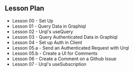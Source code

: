 ## Lesson Plan

- Lesson 00 - Set Up
- Lesson 01 - Query Data in Graphiql
- Lesson 02 - Urql's useQuery
- Lesson 03 - Query Authenticated Data in Graphiql
- Lesson 04 - Set up Auth in Client
- Lesson 05.a - Send an Authenticated Request with Urql
- Lesson 05.b - Create a UI for Comments
- Lesson 06 - Create a Comment on a Github Issue
- Lesson 07 - Urql's useSubscription
